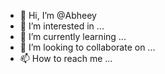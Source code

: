 - 👋 Hi, I’m @Abheey
- 👀 I’m interested in ...
- 🌱 I’m currently learning ...
- 💞️ I’m looking to collaborate on ...
- 📫 How to reach me ...

<!---
Abheey/Abheey is a ✨ special ✨ repository because its `README.md` (this file) appears on your GitHub profile.
You can click the Preview link to take a look at your changes.
--->
